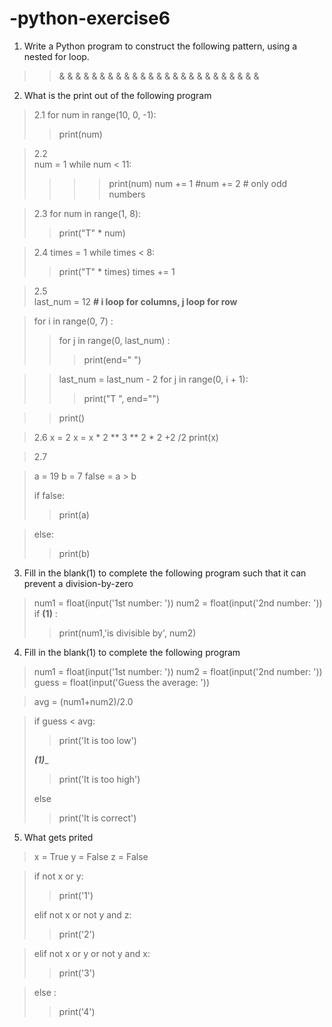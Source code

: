 # -python-exercise6

 1. Write a Python program to construct the following pattern, using a nested for loop.

>>&
>>& &
>>& & &
>>& & & &
>>& & & & &
>>& & & &
>>& & &
>>& &
>>&

2. What is the print out of the following program

>2.1
>for num in range(10, 0, -1):
>>print(num)
    
    
>2.2   
>num = 1 
>while num < 11: 
>> >>print(num) 
    num += 1 
    #num += 2  # only odd numbers 

>2.3 
>for num in range(1, 8): 
   >>print("T" * num) 
   
>2.4 
>times = 1 
>while times < 8: 
  >>print("T" * times) 
  >>times += 1 
    
>2.5  
>last_num = 12 
>**# i loop for columns, j loop for row**

>for i in range(0, 7) : 
>>for j in range(0, last_num) :
>>>print(end=" ") 

>>last_num = last_num - 2 
>>for j in range(0, i + 1): 
>>>print("T ", end="") 

>>print() 
        
>2.6
>x = 2
>x = x * 2 ** 3 ** 2 * 2 +2 /2
>print(x)


>2.7

>a = 19
>b = 7
>false = a > b
>
>if false: 
>>print(a)

>else:
>>print(b)



3. Fill in the blank(1) to complete the following program such that it can prevent a division-by-zero

>num1 = float(input('1st number: '))
>num2 = float(input('2nd number: '))
>if ______(1)______ :
>>print(num1,'is divisible by', num2)
   
   
4. Fill in the blank(1) to complete the following program 

>num1 = float(input('1st number: '))
>num2 = float(input('2nd number: '))
>guess = float(input('Guess the average: '))

>avg = (num1+num2)/2.0

>if guess < avg:
>>print('It is too low')
>
>_____(1)______
>>print('It is too high')
>
>else
>>print('It is correct')
   

5. What gets prited

>x = True
>y = False
>z = False

>if not x or y:
>>print('1')
>
>elif not x or not y and z:
>>print('2')
    
>elif not x or y or not y and x:
>>print('3')
    
>else :
>>print('4')

